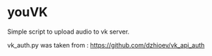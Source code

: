 youVK
=====

Simple script to upload audio to vk server.


vk_auth.py was taken from : https://github.com/dzhioev/vk_api_auth
